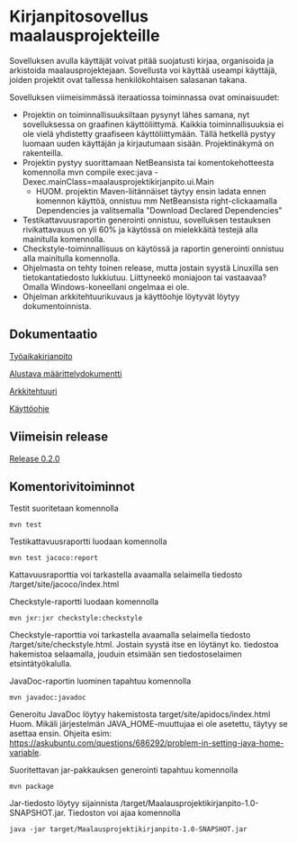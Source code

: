 # Kirjanpitosovellus maalausprojekteille

Sovelluksen avulla käyttäjät voivat pitää suojatusti kirjaa, organisoida ja arkistoida maalausprojektejaan. Sovellusta voi käyttää useampi käyttäjä, joiden projektit ovat tallessa henkilökohtaisen salasanan takana.

Sovelluksen viimeisimmässä iteraatiossa toiminnassa ovat ominaisuudet:
- Projektin on toiminnallisuuksiltaan pysynyt lähes samana, nyt sovelluksessa on graafinen käyttöliittymä. Kaikkia toiminnallisuuksia ei ole vielä yhdistetty graafiseen käyttöliittymään. Tällä hetkellä pystyy luomaan uuden käyttäjän ja kirjautumaan sisään. Projektinäkymä on rakenteilla.
- Projektin pystyy suorittamaan NetBeansista tai komentokehotteesta komennolla mvn compile exec:java -Dexec.mainClass=maalausprojektikirjanpito.ui.Main
  - HUOM. projektin Maven-liitännäiset täytyy ensin ladata ennen komennon käyttöä, onnistuu mm NetBeansista right-clickaamalla Dependencies ja valitsemalla "Download Declared Dependencies"
- Testikattavuusraportin generointi onnistuu, sovelluksen testauksen rivikattavauus on yli 60% ja käytössä on mielekkäitä testejä alla mainitulla komennolla.
- Checkstyle-toiminnallisuus on käytössä ja raportin generointi onnistuu alla mainitulla komennolla.
- Ohjelmasta on tehty toinen release, mutta jostain syystä Linuxilla sen tietokantatiedosto lukkiutuu. Liittyneekö moniajoon tai vastaavaa? Omalla Windows-koneellani ongelmaa ei ole.
- Ohjelman arkkitehtuurikuvaus ja käyttöohje löytyvät löytyy dokumentoinnista.

## Dokumentaatio

[Työaikakirjanpito](https://github.com/CleanDry/ot-harjoitustyo/blob/master/dokumentointi/ty%C3%B6aikakirjanpito.md)

[Alustava määrittelydokumentti](https://github.com/CleanDry/ot-harjoitustyo/blob/master/dokumentointi/vaatimusm%C3%A4%C3%A4rittely.md)

[Arkkitehtuuri](https://github.com/CleanDry/ot-harjoitustyo/blob/master/dokumentointi/arkkitehtuuri.md)

[Käyttöohje](https://github.com/CleanDry/ot-harjoitustyo/blob/master/dokumentointi/k%C3%A4ytt%C3%B6ohje.md)

## Viimeisin release

[Release 0.2.0](https://github.com/CleanDry/ot-harjoitustyo/releases/tag/viikko6)

## Komentorivitoiminnot

Testit suoritetaan komennolla
```
mvn test
```
Testikattavuusraportti luodaan komennolla
```
mvn test jacoco:report
```
Kattavuusraporttia voi tarkastella avaamalla selaimella tiedosto /target/site/jacoco/index.html

Checkstyle-raportti luodaan komennolla
```
mvn jxr:jxr checkstyle:checkstyle
```
Checkstyle-raporttia voi tarkastella avaamalla selaimella tiedosto /target/site/checkstyle.html.
Jostain syystä itse en löytänyt ko. tiedostoa hakemistoa selaamalla, jouduin etsimään sen tiedostoselaimen etsintätyökalulla.

JavaDoc-raportin luominen tapahtuu komennolla
```
mvn javadoc:javadoc
```
Generoitu JavaDoc löytyy hakemistosta target/site/apidocs/index.html
Huom. Mikäli järjestelmän JAVA_HOME-muuttujaa ei ole asetettu, täytyy se asettaa ensin. 
Ohjeita esim: https://askubuntu.com/questions/686292/problem-in-setting-java-home-variable.

Suoritettavan jar-pakkauksen generointi tapahtuu komennolla
```
mvn package
```
Jar-tiedosto löytyy sijainnista /target/Maalausprojektikirjanpito-1.0-SNAPSHOT.jar. Tiedoston voi ajaa komennolla
```
java -jar target/Maalausprojektikirjanpito-1.0-SNAPSHOT.jar
```
